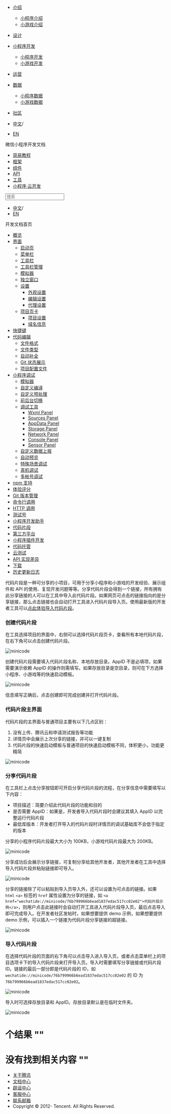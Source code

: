 <div class="book with-summary">

<div class="head">

<div class="head_box">

# [](javascript:; "_('微信公众平台 小程序')")

<div class="header_ctrls">

*   [介绍](javascript:;)
    *   [小程序介绍](https://developers.weixin.qq.com/miniprogram/introduction/index.html?t=18102216)
    *   [小游戏介绍](https://developers.weixin.qq.com/minigame/introduction/index.html?t=18102216)
*   [设计](https://developers.weixin.qq.com/miniprogram/design/index.html?t=18102216)
*   [小程序开发](javascript:;)
    *   [小程序开发](https://developers.weixin.qq.com/miniprogram/dev/index.html?t=18102216)
    *   [小游戏开发](https://developers.weixin.qq.com/minigame/dev/index.html?t=18102216)
*   [运营](https://developers.weixin.qq.com/miniprogram/product/index.html?t=18102216)
*   [数据](javascript:;)
    *   [小程序数据](https://developers.weixin.qq.com/miniprogram/analysis/index.html?t=18102216)
    *   [小游戏数据](https://developers.weixin.qq.com/minigame/analysis/index.html?t=18102216)
*   [社区](https://developers.weixin.qq.com/)

*   [中文](https://developers.weixin.qq.com/miniprogram/dev/devtools/minicode.html?t=18102216)<span class="split-line">/</span>
*   [EN](https://developers.weixin.qq.com/miniprogram/en/dev/devtools/minicode.html?t=18102216)

</div>

</div>

</div>

<div class="sub_nav_box">

<div class="sub_nav_inner">

<div class="book-summary-opr" id="js-book-summary-opr"><a class="book-summary-btn"></a></div>

<div class="top_sub_nav">

<div class="top_title_wap"><span class="icon_title icon_dev"></span>

微信小程序开发文档

</div>

*   [简易教程](../)
*   [框架](../framework/MINA.html)
*   [组件](../component/)
*   [API](../api/)
*   [工具](./devtools.html)
*   [小程序·云开发](../wxcloud/basis/getting-started.html)

</div>

<div id="book-search-input" role="search">

<form><label for="search-input" class="search-icon" id="js-search-icon"></label><input type="text" id="search-input" name="search-input" placeholder="搜索"> </form>

</div>

*   [中文](https://developers.weixin.qq.com/miniprogram/dev/devtools/minicode.html?t=18102216)<span class="split-line">/</span>
*   [EN](https://developers.weixin.qq.com/miniprogram/en/dev/devtools/minicode.html?t=18102216)

</div>

</div>

<div class="book-summary">

<div class="book-summary-home" id="js-summary-home"><a><span class="icon_home_s icon_dev"></span><span class="s_title_2">开发文档首页</span></a></div>

<nav role="navigation">

*   [概览](./devtools.html)
*   [界面](./page.html)
    *   [启动页](./page.html#启动页)
    *   [菜单栏](./page.html#菜单栏)
    *   [工具栏](./page.html#工具栏)
    *   [工具栏管理](./page.html#工具栏管理)
    *   [模拟器](./page.html#模拟器)
    *   [独立窗口](./page.html#独立窗口)
    *   [设置](./settings.html)
        *   [外观设置](./settings.html#外观设置)
        *   [编辑设置](./settings.html#编辑设置)
        *   [代理设置](./settings.html#代理设置)
    *   [项目页卡](./project.html)
        *   [项目设置](./project.html#项目设置)
        *   [域名信息](./project.html#域名信息)
*   [快捷键](./shortcut.html)
*   [代码编辑](./edit.html)
    *   [文件格式](./edit.html#文件格式)
    *   [文件类型](./edit.html#文件支持)
    *   [自动补全](./edit.html#自动补全)
    *   [Git 状态展示](./edit.html#git-状态展示)
    *   [项目配置文件](./projectconfig.html)
*   [小程序调试](./debug.html)
    *   [模拟器](./debug.html#模拟器)
    *   [自定义编译](./debug.html#自定义编译)
    *   [自定义预处理](./debug.html#自定义预处理)
    *   [前后台切换](./debug.html#前后台切换)
    *   [调试工具](./debug.html#调试工具)
        *   [Wxml Panel](./debug.html#wxml-panel)
        *   [Sources Panel](./debug.html#sources-panel)
        *   [AppData Panel](./debug.html#appdata-panel)
        *   [Storage Panel](./debug.html#storage-panel)
        *   [Network Panel](./debug.html#network-panel)
        *   [Console Panel](./debug.html#console-panel)
        *   [Sensor Panel](./debug.html#sensor-panel)
    *   [自定义数据上报](./debug.html#自定义数据上报)
    *   [自动预览](./debug.html#自动预览)
    *   [特殊场景调试](./different.html)
    *   [真机调试](./remote-debug.html)
    *   [多帐号调试](./multiaccount.html)
*   [npm 支持](./npm.html)
*   [体验评分](./audits.html)
*   [Git 版本管理](./git.html)
*   [命令行调用](./cli.html)
*   [HTTP 调用](./http.html)
*   [测试号](./sandbox.html)
*   [小程序开发助手](./mydev.html)
*   [代码片段](./minicode.html)
*   [第三方平台](./ext.html)
*   [小程序插件开发](./plugin.html)
*   [代码托管](../qcloud/tgit.html)
*   [云测试](./monkey-test.html)
*   [API 实现差异](./notsupport.html)
*   [下载](./download.html)
*   [历史更新日志](./uplog.html)

</nav>

</div>

<div class="book-body">

<div class="body-inner">

<div class="page-wrapper" tabindex="-1" role="main">

<div class="page-inner">

<div id="book-search-results">

<div class="search-noresults">

<section class="normal markdown-section">

代码片段是一种可分享的小项目，可用于分享小程序和小游戏的开发经验、展示组件和 API 的使用、复现开发问题等等。分享代码片段会得到一个链接，所有拥有此分享链接的人可以在工具中导入此代码片段。如果网页可点击的链接指向的是分享链接，那么点击链接也会自动打开工具进入代码片段导入页。使用最新版的开发者工具可以[点此体验导入代码片段](wechatide://minicode/a07de76a27e3e7836c4ea39d72f75eda)。

### 创建代码片段

在工具选择项目的界面中，右侧可以选择代码片段页卡，查看所有本地代码片段，在右下角可以点击创建代码片段。

![minicode](https://developers.weixin.qq.com/miniprogram/dev/devtools/image/devtools/minicode/select-project.jpg?t=18102216)

创建代码片段需要填入代码片段名称、本地存放目录。AppID 不是必填项，如果需要演示依赖 AppID 的操作则需填写。如果存放目录是空目录，则可在下方选择小程序、小游戏等的快速启动模板。

![minicode](https://developers.weixin.qq.com/miniprogram/dev/devtools/image/devtools/minicode/create-minicode.jpg?t=18102216)

信息填写正确后，点击创建即可完成创建并打开代码片段。

### 代码片段主界面

代码片段的主界面与普通项目主要有以下几点区别：

1.  没有上传、腾讯云和申请测试报告等功能
2.  详情页中会展示上次分享的链接，并可以一键复制
3.  代码片段的快速启动模板与普通项目的快速启动模板不同，体积更小，功能更精简

![minicode](https://developers.weixin.qq.com/miniprogram/dev/devtools/image/devtools/minicode/project.jpg?t=18102216)

### 分享代码片段

在工具栏上点击分享按钮即可开启分享代码片段的流程，在分享信息中需要填写以下内容：

*   项目描述：简要介绍此代码片段的功能和目的
*   是否需要 AppID：如果是，开发者导入代码片段时会建议其填入 AppID 以完整运行代码片段
*   最低库版本：开发者打开导入的代码片段时详情页的调试基础库不会低于指定的版本

分享的小程序代码片段最大大小为 100KB，小游戏代码片段最大为 200KB。

![minicode](https://developers.weixin.qq.com/miniprogram/dev/devtools/image/devtools/minicode/share.png?t=18102216)

分享成功后会展示分享链接，可复制分享给其他开发者，其他开发者在工具中选择导入代码片段并粘贴链接即可导入。

![minicode](https://developers.weixin.qq.com/miniprogram/dev/devtools/image/devtools/minicode/share-success.png?t=18102216)

分享的链接除了可以粘贴到导入页导入外，还可以设置为可点击的链接。如果 `html` `<a>` 标签的 `href` 属性设置为分享的链接，如 `<a href="wechatide://minicode/76b799966b6ead1837edac517cc02e02">代码片段示例</a>`，则用户点击此链接时会自动打开工具进入代码片段导入页，最后点击导入即可完成导入。在开发者社区发帖时，如果想要提供 demo 示例，如果想要提供 demo 示例，可以插入一个链接为代码片段分享链接的超链接。

![minicode](https://developers.weixin.qq.com/miniprogram/dev/devtools/image/devtools/minicode/share-bbs.png?t=18102216)

### 导入代码片段

在选择代码片段的页面的右下角可以点击导入进入导入页，或者点击菜单栏上的项目选项卡下的导入代码片段来打开导入页。导入时需要填写分享链接或代码片段 ID。链接的最后一部分即是代码片段的 ID，如 `wechatide://minicode/76b799966b6ead1837edac517cc02e02` 的 ID 为 `76b799966b6ead1837edac517cc02e02`。

![minicode](https://developers.weixin.qq.com/miniprogram/dev/devtools/image/devtools/minicode/import-minicode.jpg?t=18102216)

导入时可选择存放目录和 AppID。存放目录默认是在临时文件夹。

![minicode](https://developers.weixin.qq.com/miniprogram/dev/devtools/image/devtools/minicode/import-minicode-info.jpg?t=18102216)

</section>

</div>

<div class="search-results">

<div class="has-results">

# <span class="search-results-count"></span>个结果 "<span class="search-query"></span>"

</div>

<div class="no-results">

# 没有找到相关内容 "<span class="search-query"></span>"

</div>

</div>

</div>

</div>

</div>

<div class="foot" id="footer">

*   [关于腾讯](https://www.tencent.com/)
*   [文档中心](https://developers.weixin.qq.com/miniprogram/introduction/index.html)
*   [辟谣中心](https://mp.weixin.qq.com/cgi-bin/opshowpage?action=dispelinfo)
*   [客服中心](https://kf.qq.com/product/wx_xcx.html)
*   [联系邮箱](mailto:weixinmp@qq.com)
*   Copyright © 2012-<span id="s_copyright_year"></span> Tencent. All Rights Reserved.

</div>

</div>

[](./mydev.html)[](./ext.html)</div>

</div>